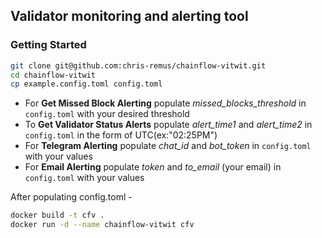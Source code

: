 ## Validator monitoring and alerting tool

### Getting Started

```bash
git clone git@github.com:chris-remus/chainflow-vitwit.git
cd chainflow-vitwit
cp example.config.toml config.toml
```

- For **Get Missed Block Alerting** populate *missed_blocks_threshold* in `config.toml` with your desired threshold
- To **Get Validator Status Alerts** populate *alert_time1* and *alert_time2* in `config.toml` in the form of UTC(ex:"02:25PM")
- For **Telegram Alerting** populate *chat_id* and *bot_token* in `config.toml` with your values
- For **Email Alerting** populate *token* and *to_email* (your email) in `config.toml` with your values

After populating config.toml -
```bash
docker build -t cfv .
docker run -d --name chainflow-vitwit cfv
```
